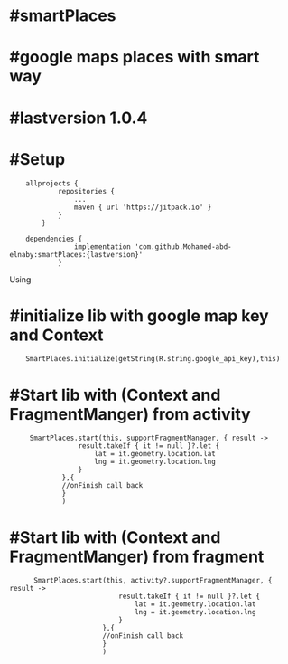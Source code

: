 # #smartPlaces
# #google maps places with smart way

# #lastversion 1.0.4

# #Setup

	    allprojects {
         		repositories {
         			...
         			maven { url 'https://jitpack.io' }
         		}
         	}

        dependencies {
         	        implementation 'com.github.Mohamed-abd-elnaby:smartPlaces:{lastversion}'
             	}


 Using

# #initialize lib with google map key and Context

        SmartPlaces.initialize(getString(R.string.google_api_key),this)


# #Start lib with (Context and FragmentManger) from activity

         SmartPlaces.start(this, supportFragmentManager, { result ->
                     result.takeIf { it != null }?.let {
                         lat = it.geometry.location.lat
                         lng = it.geometry.location.lng
                     }
                 },{
                 //onFinish call back
                 }
                 )

# #Start lib with (Context and FragmentManger) from fragment
          SmartPlaces.start(this, activity?.supportFragmentManager, { result ->
                               result.takeIf { it != null }?.let {
                                   lat = it.geometry.location.lat
                                   lng = it.geometry.location.lng
                               }
                           },{
                           //onFinish call back
                           }
                           )

